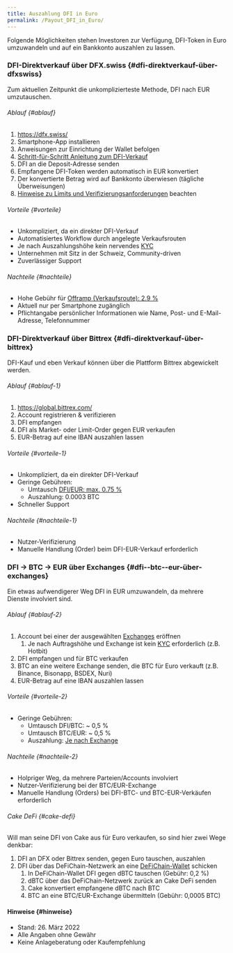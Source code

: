 ```yaml
---
title: Auszahlung DFI in Euro
permalink: /Payout_DFI_in_Euro/
---
```


Folgende Möglichkeiten stehen Investoren zur Verfügung, DFI-Token in Euro umzuwandeln und auf ein Bankkonto auszahlen zu lassen.

### DFI-Direktverkauf über DFX.swiss {#dfi-direktverkauf-über-dfxswiss}

Zum aktuellen Zeitpunkt die unkomplizierteste Methode, DFI nach EUR umzutauschen.

###### Ablauf {#ablauf}

1.  <https://dfx.swiss/>
2.  Smartphone-App installieren
3.  Anweisungen zur Einrichtung der Wallet befolgen
4.  [Schritt-für-Schritt Anleitung zum DFI-Verkauf](https://defichain-wiki.com/wiki/DFX_FAQ#Schritt-f.C3.BCr-Schritt_Anleitung_-_Verkaufen_bei_DFX)
5.  DFI an die Deposit-Adresse senden
6.  Empfangene DFI-Token werden automatisch in EUR konvertiert
7.  Der konvertierte Betrag wird auf Bankkonto überwiesen (tägliche Überweisungen)
8.  [Hinweise zu Limits und Verifizierungsanforderungen](https://defichain-wiki.com/wiki/DFX_FAQ#Verkaufsprozess:_DeFiChain_Assets_-.3E_FIAT) beachten

###### Vorteile {#vorteile}

- Unkompliziert, da ein direkter DFI-Verkauf
- Automatisiertes Workflow durch angelegte Verkaufsrouten
- Je nach Auszahlungshöhe kein nervendes [KYC](https://de.wikipedia.org/wiki/Know_your_customer)
- Unternehmen mit Sitz in der Schweiz, Community-driven
- Zuverlässiger Support

###### Nachteile {#nachteile}

- Hohe Gebühr für [Offramp (Verkaufsroute): 2.9 %](https://dfx.swiss/de/agb/)
- Aktuell nur per Smartphone zugänglich
- Pflichtangabe persönlicher Informationen wie Name, Post- und E-Mail-Adresse, Telefonnummer

### DFI-Direktverkauf über Bittrex {#dfi-direktverkauf-über-bittrex}

DFI-Kauf und eben Verkauf können über die Plattform Bittrex abgewickelt werden.

###### Ablauf {#ablauf-1}

1.  <https://global.bittrex.com/>
2.  Account registrieren & verifizieren
3.  DFI empfangen
4.  DFI als Market- oder Limit-Order gegen EUR verkaufen
5.  EUR-Betrag auf eine IBAN auszahlen lassen

###### Vorteile {#vorteile-1}

- Unkompliziert, da ein direkter DFI-Verkauf
- Geringe Gebühren:
  - Umtausch [DFI/EUR: max. 0.75 %](https://bittrexglobal.zendesk.com/hc/en-us/articles/360009625260-Bittrex-Global-fees)
  - Auszahlung: 0.0003 BTC
- Schneller Support

###### Nachteile {#nachteile-1}

- Nutzer-Verifizierung
- Manuelle Handlung (Order) beim DFI-EUR-Verkauf erforderlich

### DFI → BTC → EUR über Exchanges {#dfi--btc--eur-über-exchanges}

Ein etwas aufwendigerer Weg DFI in EUR umzuwandeln, da mehrere Dienste involviert sind.

###### Ablauf {#ablauf-2}

1.  Account bei einer der ausgewählten
    [Exchanges](https://defichain.com/dfi) eröffnen
    1.  Je nach Auftragshöhe und Exchange ist kein [KYC](https://de.wikipedia.org/wiki/Know_your_customer) erforderlich (z.B. Hotbit)
2.  DFI empfangen und für BTC verkaufen
3.  BTC an eine weitere Exchange senden, die BTC für Euro verkauft (z.B. Binance, Bisonapp, BSDEX, Nuri)
4.  EUR-Betrag auf eine IBAN auszahlen lassen

###### Vorteile {#vorteile-2}

- Geringe Gebühren:
  - Umtausch DFI/BTC: \~ 0,5 %
  - Umtausch BTC/EUR: \~ 0,5 %
  - Auszahlung: [Je nach Exchange](https://withdrawalfees.com/coins/bitcoin)

###### Nachteile {#nachteile-2}

- Holpriger Weg, da mehrere Parteien/Accounts involviert
- Nutzer-Verifizierung bei der BTC/EUR-Exchange
- Manuelle Handlung (Orders) bei DFI-BTC- und BTC-EUR-Verkäufen
  erforderlich

###### Cake DeFi {#cake-defi}

Will man seine DFI von Cake aus für Euro verkaufen, so sind hier zwei
Wege denkbar:

1.  DFI an DFX oder Bittrex senden, gegen Euro tauschen, auszahlen
2.  DFI über das DeFiChain-Netzwerk an eine [DeFiChain-Wallet](https://defichain.com/downloads) schicken
    1.  In DeFiChain-Wallet DFI gegen dBTC tauschen (Gebühr: 0,2 %)
    2.  dBTC über das DeFiChain-Netzwerk zurück an Cake DeFi senden
    3.  Cake konvertiert empfangene dBTC nach BTC
    4.  BTC an eine BTC/EUR-Exchange übermitteln (Gebühr: 0,0005 BTC)

#### Hinweise {#hinweise}

- Stand: 26. März 2022
- Alle Angaben ohne Gewähr
- Keine Anlageberatung oder Kaufempfehlung